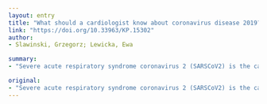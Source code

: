 ```yaml
---
layout: entry
title: "What should a cardiologist know about coronavirus disease 2019?"
link: "https://doi.org/10.33963/KP.15302"
author:
- Slawinski, Grzegorz; Lewicka, Ewa

summary:
- "Severe acute respiratory syndrome coronavirus 2 (SARSCoV2) is the cause of COVID19. Cardiovascular disease is most commonly found. Cardiac injury is more prevalent among patients who require ICU care. Coronavirus disease 2019 impacts patients with cardiovascular comorbidities and affects daily practice of cardiologists."

original:
- "Severe acute respiratory syndrome coronavirus 2 (SARSCoV2) is the cause of coronavirus disease 2019 (COVID19). The most common symptoms of COVID19 are: fever (81.8%-100%), cough (46.3%-86.2%), myalgia and fatigue (11%-50%), expectoration (4.4%-72%), and dyspnea (18.6%-59%). The most common laboratory abnormalities in COVID19 include decreased lymphocyte count (35%-82.1%), thrombocytopenia (17%-36.2%), elevated serum Creactive protein (60.7%-93%), lactate dehydrogenase (41%-76%), and Ddimer concentrations (36%-46.4%). Among comorbidities in patients with COVID19, cardiovascular disease is most commonly found. In addition, patients with concomitant cardiovascular diseases have worse prognosis and more often require admission to the intensive care unit (ICU), compared with patients without such comorbidities. It is estimated that about 20% of patients with COVID19 develop cardiac injury. Cardiac injury is more prevalent among patients with COVID19 who require ICU care. In a group of critically ill patients, 27.5% had an elevated Nterminal pro-Btype natriuretic peptide concentration, and increased cardiac troponin level was found in 10% of patients. One of the lifethreatening cardiac manifestations is coronavirus fulminant myocarditis, which may also occur without accompanying symptoms of pulmonary involvement. Early recognition and treatment is crucial in these cases. So far, data on the incidence of arrhythmias in patients with COVID19 are limited. Coronavirus disease 2019 impacts patients with cardiovascular comorbidities and affects daily practice of cardiologists. Thus, it is important to know typical COVID19 symptoms, possible clinical manifestations, complications, and recommended treatment."
---
```


